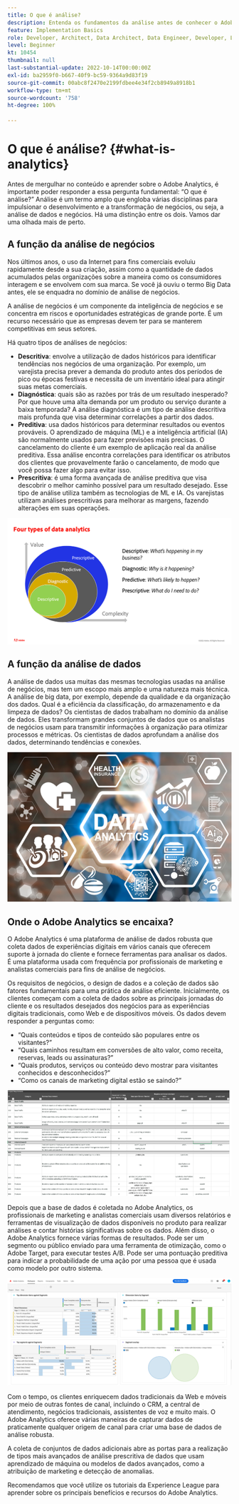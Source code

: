 ```yaml
---
title: O que é análise?
description: Entenda os fundamentos da análise antes de conhecer o Adobe Analytics
feature: Implementation Basics
role: Developer, Architect, Data Architect, Data Engineer, Developer, Leader, User
level: Beginner
kt: 10454
thumbnail: null
last-substantial-update: 2022-10-14T00:00:00Z
exl-id: ba2959f0-b667-40f9-bc59-9364a9d83f19
source-git-commit: 00abc8f2470e2199fdbee4e34f2cb8949a8918b1
workflow-type: tm+mt
source-wordcount: '758'
ht-degree: 100%

---
```


# O que é análise? {#what-is-analytics}

Antes de mergulhar no conteúdo e aprender sobre o Adobe Analytics, é importante poder responder a essa pergunta fundamental: “O que é análise?” Análise é um termo amplo que engloba várias disciplinas para impulsionar o desenvolvimento e a transformação de negócios, ou seja, a análise de dados e negócios. Há uma distinção entre os dois. Vamos dar uma olhada mais de perto.

## A função da análise de negócios

Nos últimos anos, o uso da Internet para fins comerciais evoluiu rapidamente desde a sua criação, assim como a quantidade de dados acumulados pelas organizações sobre a maneira como os consumidores interagem e se envolvem com sua marca. Se você já ouviu o termo Big Data antes, ele se enquadra no domínio de análise de negócios.

A análise de negócios é um componente da inteligência de negócios e se concentra em riscos e oportunidades estratégicas de grande porte. É um recurso necessário que as empresas devem ter para se manterem competitivas em seus setores.

Há quatro tipos de análises de negócios:

* **Descritiva**: envolve a utilização de dados históricos para identificar tendências nos negócios de uma organização. Por exemplo, um varejista precisa prever a demanda do produto antes dos períodos de pico ou épocas festivas e necessita de um inventário ideal para atingir suas metas comerciais.
* **Diagnóstica**: quais são as razões por trás de um resultado inesperado? Por que houve uma alta demanda por um produto ou serviço durante a baixa temporada? A análise diagnóstica é um tipo de análise descritiva mais profunda que visa determinar correlações a partir dos dados.
* **Preditiva**: usa dados históricos para determinar resultados ou eventos prováveis. O aprendizado de máquina (ML) e a inteligência artificial (IA) são normalmente usados para fazer previsões mais precisas. O cancelamento do cliente é um exemplo de aplicação real da análise preditiva. Essa análise encontra correlações para identificar os atributos dos clientes que provavelmente farão o cancelamento, de modo que você possa fazer algo para evitar isso.
* **Prescritiva**: é uma forma avançada de análise preditiva que visa descobrir o melhor caminho possível para um resultado desejado. Esse tipo de análise utiliza também as tecnologias de ML e IA. Os varejistas utilizam análises prescritivas para melhorar as margens, fazendo alterações em suas operações.

![data-analytics-types](../what-can-aa-do-for-me/assets/data_analytics_types.png)

## A função da análise de dados

A análise de dados usa muitas das mesmas tecnologias usadas na análise de negócios, mas tem um escopo mais amplo e uma natureza mais técnica. A análise de big data, por exemplo, depende da qualidade e da organização dos dados. Qual é a eficiência da classificação, do armazenamento e da limpeza de dados? Os cientistas de dados trabalham no domínio da análise de dados. Eles transformam grandes conjuntos de dados que os analistas de negócios usam para transmitir informações à organização para otimizar processos e métricas. Os cientistas de dados aprofundam a análise dos dados, determinando tendências e conexões.

![data-analytics](../what-can-aa-do-for-me/assets/data_analytics.png)

## Onde o Adobe Analytics se encaixa?

O Adobe Analytics é uma plataforma de análise de dados robusta que coleta dados de experiências digitais em vários canais que oferecem suporte à jornada do cliente e fornece ferramentas para analisar os dados. É uma plataforma usada com frequência por profissionais de marketing e analistas comerciais para fins de análise de negócios.

Os requisitos de negócios, o design de dados e a coleção de dados são fatores fundamentais para uma prática de análise eficiente. Inicialmente, os clientes começam com a coleta de dados sobre as principais jornadas do cliente e os resultados desejados dos negócios para as experiências digitais tradicionais, como Web e de dispositivos móveis. Os dados devem responder a perguntas como:

* “Quais conteúdos e tipos de conteúdo são populares entre os visitantes?”
* “Quais caminhos resultam em conversões de alto valor, como receita, reservas, leads ou assinaturas?”
* “Quais produtos, serviços ou conteúdo devo mostrar para visitantes conhecidos e desconhecidos?”
* “Como os canais de marketing digital estão se saindo?”

![analytics-business-requirements](../what-can-aa-do-for-me/assets/analytics_business_requirements.png)

Depois que a base de dados é coletada no Adobe Analytics, os profissionais de marketing e analistas comerciais usam diversos relatórios e ferramentas de visualização de dados disponíveis no produto para realizar análises e contar histórias significativas sobre os dados. Além disso, o Adobe Analytics fornece várias formas de resultados. Pode ser um segmento ou público enviado para uma ferramenta de otimização, como o Adobe Target, para executar testes A/B. Pode ser uma pontuação preditiva para indicar a probabilidade de uma ação por uma pessoa que é usada como modelo por outro sistema.

![analytics-workspace-project](../what-can-aa-do-for-me/assets/analytics_workspace_project.png)

Com o tempo, os clientes enriquecem dados tradicionais da Web e móveis por meio de outras fontes de canal, incluindo o CRM, a central de atendimento, negócios tradicionais, assistentes de voz e muito mais. O Adobe Analytics oferece várias maneiras de capturar dados de praticamente qualquer origem de canal para criar uma base de dados de análise robusta.

A coleta de conjuntos de dados adicionais abre as portas para a realização de tipos mais avançados de análise prescritiva de dados que usam aprendizado de máquina ou modelos de dados avançados, como a atribuição de marketing e detecção de anomalias.

Recomendamos que você utilize os tutoriais da Experience League para aprender sobre os principais benefícios e recursos do Adobe Analytics.
